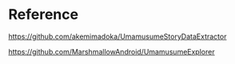 # Reference
https://github.com/akemimadoka/UmamusumeStoryDataExtractor

https://github.com/MarshmallowAndroid/UmamusumeExplorer